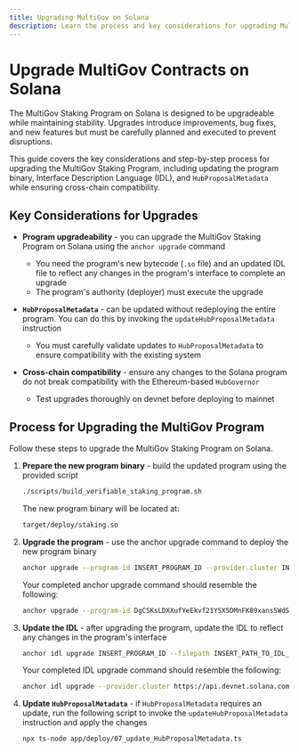 ```yaml
---
title: Upgrading MultiGov on Solana
description: Learn the process and key considerations for upgrading MultiGov on Solana, ensuring system integrity and careful planning across cross-chain components.
---
```


# Upgrade MultiGov Contracts on Solana

The MultiGov Staking Program on Solana is designed to be upgradeable while maintaining stability. Upgrades introduce improvements, bug fixes, and new features but must be carefully planned and executed to prevent disruptions. 

This guide covers the key considerations and step-by-step process for upgrading the MultiGov Staking Program, including updating the program binary, Interface Description Language (IDL), and `HubProposalMetadata` while ensuring cross-chain compatibility.

## Key Considerations for Upgrades

- **Program upgradeability** - you can upgrade the MultiGov Staking Program on Solana using the `anchor upgrade` command 
    - You need the program's new bytecode (`.so` file) and an updated IDL file to reflect any changes in the program's interface to complete an upgrade
    - The program's authority (deployer) must execute the upgrade

- **`HubProposalMetadata`** - can be updated without redeploying the entire program. You can do this by invoking the `updateHubProposalMetadata` instruction
    - You must carefully validate updates to `HubProposalMetadata` to ensure compatibility with the existing system

- **Cross-chain compatibility** - ensure any changes to the Solana program do not break compatibility with the Ethereum-based `HubGovernor` 
    - Test upgrades thoroughly on devnet before deploying to mainnet

## Process for Upgrading the MultiGov Program

Follow these steps to upgrade the MultiGov Staking Program on Solana.  

1. **Prepare the new program binary** - build the updated program using the provided script

    ```bash
    ./scripts/build_verifiable_staking_program.sh
    ```

    The new program binary will be located at:

    ```bash
    target/deploy/staking.so
    ```

2. **Upgrade the program** - use the anchor upgrade command to deploy the new program binary

    ```bash
    anchor upgrade --program-id INSERT_PROGRAM_ID --provider.cluster INSERT_CLUSTER_URL INSERT_PATH_TO_PROGRAM_BINARY
    ```

    Your completed anchor upgrade command should resemble the following:
    ```bash
    anchor upgrade --program-id DgCSKsLDXXufYeEkvf21YSX5DMnFK89xans5WdSsUbeY --provider.cluster https://api.devnet.solana.com ./target/deploy/staking.so
    ```

3. **Update the IDL** - after upgrading the program, update the IDL to reflect any changes in the program's interface

    ```bash
    anchor idl upgrade INSERT_PROGRAM_ID --filepath INSERT_PATH_TO_IDL_FILE
    ```

    Your completed IDL upgrade command should resemble the following:
    ```bash
    anchor idl upgrade --provider.cluster https://api.devnet.solana.com --filepath ./target/idl/staking.json DgCSKsLDXXufYeEkvf21YSX5DMnFK89xans5WdSsUbeY
    ```

4. **Update `HubProposalMetadata`** - if `HubProposalMetadata` requires an update, run the following script to invoke the `updateHubProposalMetadata` instruction and apply the changes

    ```bash
    npx ts-node app/deploy/07_update_HubProposalMetadata.ts
    ```

